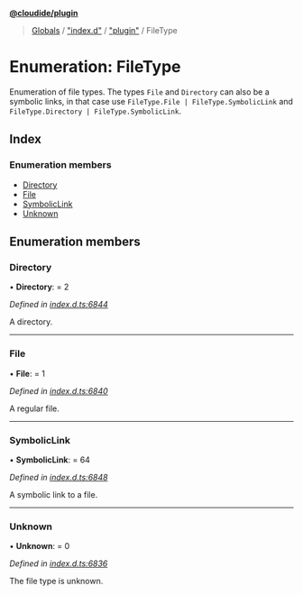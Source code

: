 **[@cloudide/plugin](../README.md)**

> [Globals](../README.md) / ["index.d"](../modules/_index_d_.md) / ["plugin"](../modules/_index_d_._plugin_.md) / FileType

# Enumeration: FileType

Enumeration of file types. The types `File` and `Directory` can also be
a symbolic links, in that case use `FileType.File | FileType.SymbolicLink` and
`FileType.Directory | FileType.SymbolicLink`.

## Index

### Enumeration members

* [Directory](_index_d_._plugin_.filetype.md#directory)
* [File](_index_d_._plugin_.filetype.md#file)
* [SymbolicLink](_index_d_._plugin_.filetype.md#symboliclink)
* [Unknown](_index_d_._plugin_.filetype.md#unknown)

## Enumeration members

### Directory

•  **Directory**:  = 2

*Defined in [index.d.ts:6844](https://github.com/shuyaqian/cloudide-plugin-api/blob/6d83fa1/index.d.ts#L6844)*

A directory.

___

### File

•  **File**:  = 1

*Defined in [index.d.ts:6840](https://github.com/shuyaqian/cloudide-plugin-api/blob/6d83fa1/index.d.ts#L6840)*

A regular file.

___

### SymbolicLink

•  **SymbolicLink**:  = 64

*Defined in [index.d.ts:6848](https://github.com/shuyaqian/cloudide-plugin-api/blob/6d83fa1/index.d.ts#L6848)*

A symbolic link to a file.

___

### Unknown

•  **Unknown**:  = 0

*Defined in [index.d.ts:6836](https://github.com/shuyaqian/cloudide-plugin-api/blob/6d83fa1/index.d.ts#L6836)*

The file type is unknown.
